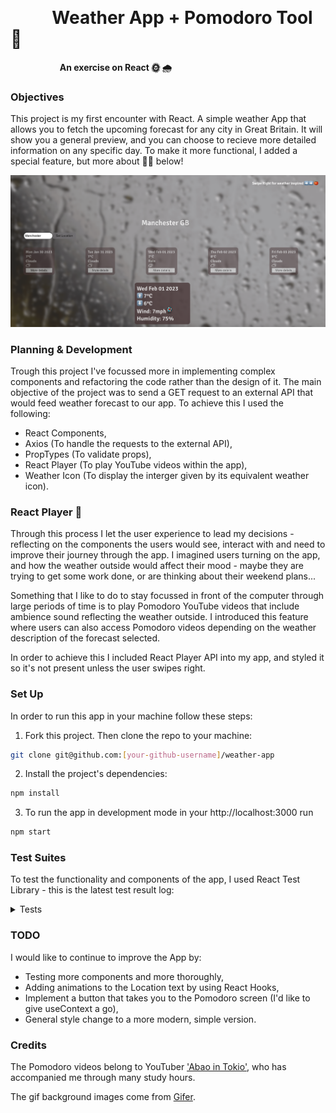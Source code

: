 &nbsp;

# &nbsp;&nbsp;&nbsp;&nbsp;&nbsp;&nbsp;&nbsp;&nbsp;&nbsp; Weather App + Pomodoro Tool 🍅

&nbsp;&nbsp;&nbsp;&nbsp;&nbsp;&nbsp;&nbsp;&nbsp;&nbsp;&nbsp;&nbsp;&nbsp;&nbsp;&nbsp;&nbsp;&nbsp;&nbsp;&nbsp;&nbsp;&nbsp;**An exercise on React 🌞 🌧️**

### Objectives

This project is my first encounter with React. A simple weather App that allows you to fetch the upcoming forecast for any city in Great Britain. It will show you a general preview, and you can choose to recieve more detailed information on any specific day. To make it more functional, I added a special feature, but more about 🍅🍅 below!

![Snapshot](./src/images/snapshot.png)

### Planning & Development

Trough this project I've focussed more in implementing complex components and refactoring the code rather than the design of it. The main objective of the project was to send a GET request to an external API that would feed weather forecast to our app. To achieve this I used the following:

- React Components,
- Axios (To handle the requests to the external API),
- PropTypes (To validate props),
- React Player (To play YouTube videos within the app),
- Weather Icon (To display the interger given by its equivalent weather icon).

### React Player 🍅

Through this process I let the user experience to lead my decisions - reflecting on the components the users would see, interact with and need to improve their journey through the app. I imagined users turning on the app, and how the weather outside would affect their mood - maybe they are trying to get some work done, or are thinking about their weekend plans... 

Something that I like to do to stay focussed in front of the computer through large periods of time is to play Pomodoro YouTube videos that include ambience sound reflecting the weather outside. I introduced this feature where users can also access Pomodoro videos depending on the weather description of the forecast selected.

In order to achieve this I included React Player API into my app, and styled it so it's not present unless the user swipes right.

### Set Up

In order to run this app in your machine follow these steps:

1. Fork this project. Then clone the repo to your machine:

```bash
git clone git@github.com:[your-github-username]/weather-app
```

2. Install the project's dependencies:

```bash
npm install
```

3. To run the app in development mode in your http://localhost:3000 run

```bash
npm start
```

### Test Suites

To test the functionality and components of the app, I used React Test Library - this is the latest test result log:

<details>
<summary>Tests</summary>

![Tests](./src/images/tests310123.png)

</details>

### TODO

I would like to continue to improve the App by:

- Testing more components and more thoroughly,
- Adding animations to the Location text by using React Hooks,
- Implement a button that takes you to the Pomodoro screen (I'd like to give useContext a go),
- General style change to a more modern, simple version.

### Credits

The Pomodoro videos belong to YouTuber ['Abao in Tokio'](https://www.youtube.com/@abaointokyo), who has accompanied me through many study hours.

The gif background images come from [Gifer](https://gifer.com/en/p/tos).


